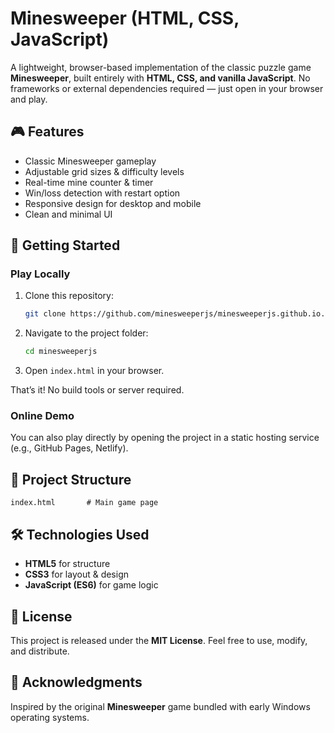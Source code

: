# Minesweeper (HTML, CSS, JavaScript)

A lightweight, browser-based implementation of the classic puzzle game **Minesweeper**, built entirely with **HTML, CSS, and vanilla JavaScript**. No frameworks or external dependencies required — just open in your browser and play.

## 🎮 Features

* Classic Minesweeper gameplay
* Adjustable grid sizes & difficulty levels
* Real-time mine counter & timer
* Win/loss detection with restart option
* Responsive design for desktop and mobile
* Clean and minimal UI

## 🚀 Getting Started

### Play Locally

1. Clone this repository:

   ```bash
   git clone https://github.com/minesweeperjs/minesweeperjs.github.io.git
   ```
2. Navigate to the project folder:

   ```bash
   cd minesweeperjs
   ```
3. Open `index.html` in your browser.

That’s it! No build tools or server required.

### Online Demo

You can also play directly by opening the project in a static hosting service (e.g., GitHub Pages, Netlify).

## 📂 Project Structure

```
index.html       # Main game page
```

## 🛠️ Technologies Used

* **HTML5** for structure
* **CSS3** for layout & design
* **JavaScript (ES6)** for game logic

## 📜 License

This project is released under the **MIT License**. Feel free to use, modify, and distribute.

## 🙌 Acknowledgments

Inspired by the original **Minesweeper** game bundled with early Windows operating systems.
